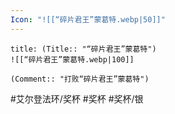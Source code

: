 ```yaml
---
Icon: "![[“碎片君王”蒙葛特.webp|50]]"
---
```

```ad-common-silver-trophy
title: (Title:: "“碎片君王”蒙葛特")
![[“碎片君王”蒙葛特.webp|100]]

(Comment:: "打败“碎片君王”蒙葛特")
```

#艾尔登法环/奖杯 #奖杯 #奖杯/银
